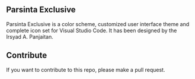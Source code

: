 ## Parsinta Exclusive
Parsinta Exclusive is a color scheme, customized user interface theme and complete icon set for Visual Studio Code. It has been designed by the Irsyad A. Panjaitan.

## Contribute
If you want to contribute to this repo, please make a pull request.
